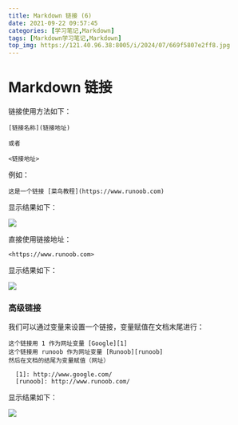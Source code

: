 ```yaml
---
title: Markdown 链接 (6)
date: 2021-09-22 09:57:45
categories: [学习笔记,Markdown]
tags: [Markdown学习笔记,Markdown]
top_img: https://121.40.96.38:8005/i/2024/07/669f5807e2ff8.jpg
---
```


# Markdown 链接

链接使用方法如下：

```
[链接名称](链接地址)

或者

<链接地址>
```

例如：

```
这是一个链接 [菜鸟教程](https://www.runoob.com)
```

显示结果如下：

![](https://hennessey02.coding.net/p/Pic/d/Pic01/git/raw/master/img//49E6CB42-F780-4DA6-8290-DC757B51FB9A.jpg)

直接使用链接地址：

```
<https://www.runoob.com>
```

显示结果如下：

![](https://www.runoob.com/wp-content/uploads/2019/03/9BFF60A1-DD71-4B63-987B-4665B31C7787.jpg)

### 高级链接

我们可以通过变量来设置一个链接，变量赋值在文档末尾进行：

```
这个链接用 1 作为网址变量 [Google][1]
这个链接用 runoob 作为网址变量 [Runoob][runoob]
然后在文档的结尾为变量赋值（网址）

  [1]: http://www.google.com/
  [runoob]: http://www.runoob.com/
```

显示结果如下：

![](https://hennessey02.coding.net/p/Pic/d/Pic01/git/raw/master/img//EC3ED5D2-4F0D-492A-81B3-D485623D1A9E.jpg)
